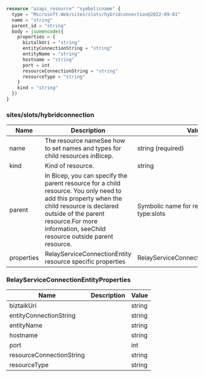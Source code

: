 ```terraform
resource "azapi_resource" "symbolicname" {
  type = "Microsoft.Web/sites/slots/hybridconnection@2022-09-01"
  name = "string"
  parent_id = "string"
  body = jsonencode({
    properties = {
      biztalkUri = "string"
      entityConnectionString = "string"
      entityName = "string"
      hostname = "string"
      port = int
      resourceConnectionString = "string"
      resourceType = "string"
    }
    kind = "string"
  })
}

```

### sites/slots/hybridconnection

| Name | Description | Value |
|-|-|-|
| name | The resource nameSee how to set names and types for child resources inBicep. | string (required) |
| kind | Kind of resource. | string |
| parent | In Bicep, you can specify the parent resource for a child resource. You only need to add this property when the child resource is declared outside of the parent resource.For more information, seeChild resource outside parent resource. | Symbolic name for resource of type:slots |
| properties | RelayServiceConnectionEntity resource specific properties | RelayServiceConnectionEntityProperties |


### RelayServiceConnectionEntityProperties

| Name | Description | Value |
|-|-|-|
| biztalkUri |  | string |
| entityConnectionString |  | string |
| entityName |  | string |
| hostname |  | string |
| port |  | int |
| resourceConnectionString |  | string |
| resourceType |  | string |


